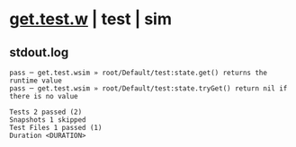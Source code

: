# [get.test.w](../../../../../../tests/sdk_tests/state/get.test.w) | test | sim

## stdout.log
```log
pass ─ get.test.wsim » root/Default/test:state.get() returns the runtime value         
pass ─ get.test.wsim » root/Default/test:state.tryGet() return nil if there is no value

Tests 2 passed (2)
Snapshots 1 skipped
Test Files 1 passed (1)
Duration <DURATION>
```

